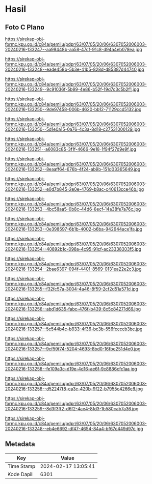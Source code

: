# Hasil

## Foto C Plano

https://sirekap-obj-formc.kpu.go.id/c84a/pemilu/pdpr/63/07/05/20/06/6307052006003-20240216-133247--aa98448b-aa58-47cf-91c8-d94a4eb078ea.jpg

https://sirekap-obj-formc.kpu.go.id/c84a/pemilu/pdpr/63/07/05/20/06/6307052006003-20240216-133248--eade458b-5b3e-41b5-828d-d85387d44740.jpg

https://sirekap-obj-formc.kpu.go.id/c84a/pemilu/pdpr/63/07/05/20/06/6307052006003-20240216-133249--9c91036f-5b99-4e86-b52f-19d7c3c5b2f1.jpg

https://sirekap-obj-formc.kpu.go.id/c84a/pemilu/pdpr/63/07/05/20/06/6307052006003-20240216-133250--9de97458-006b-4620-bb12-71129ccd5132.jpg

https://sirekap-obj-formc.kpu.go.id/c84a/pemilu/pdpr/63/07/05/20/06/6307052006003-20240216-133250--5d1e0a15-0a76-4c3a-8d18-c27531000129.jpg

https://sirekap-obj-formc.kpu.go.id/c84a/pemilu/pdpr/63/07/05/20/06/6307052006003-20240216-133251--a6083c85-3f1f-4666-9e18-1f94f27d9e9f.jpg

https://sirekap-obj-formc.kpu.go.id/c84a/pemilu/pdpr/63/07/05/20/06/6307052006003-20240216-133252--8eaaff64-676b-4f24-ab9b-151d03365649.jpg

https://sirekap-obj-formc.kpu.go.id/c84a/pemilu/pdpr/63/07/05/20/06/6307052006003-20240216-133252--e0d7b845-2e0e-4769-b8ac-c40613cce46b.jpg

https://sirekap-obj-formc.kpu.go.id/c84a/pemilu/pdpr/63/07/05/20/06/6307052006003-20240216-133253--4bc58aa5-0b8c-44d6-8ecf-14a38fe7a76c.jpg

https://sirekap-obj-formc.kpu.go.id/c84a/pemilu/pdpr/63/07/05/20/06/6307052006003-20240216-133253--0e398597-6b1b-4002-b6ba-942644ace1fa.jpg

https://sirekap-obj-formc.kpu.go.id/c84a/pemilu/pdpr/63/07/05/20/06/6307052006003-20240216-133254--40892b1c-098a-4c95-91cf-ac23338303f5.jpg

https://sirekap-obj-formc.kpu.go.id/c84a/pemilu/pdpr/63/07/05/20/06/6307052006003-20240216-133254--2bae6397-094f-4401-8569-0131ea22e2c3.jpg

https://sirekap-obj-formc.kpu.go.id/c84a/pemilu/pdpr/63/07/05/20/06/6307052006003-20240216-133255--f32fc57a-3004-4a46-8f59-2cf2d51a571d.jpg

https://sirekap-obj-formc.kpu.go.id/c84a/pemilu/pdpr/63/07/05/20/06/6307052006003-20240216-133256--abd1d635-fabc-476f-b439-8c5c84271d66.jpg

https://sirekap-obj-formc.kpu.go.id/c84a/pemilu/pdpr/63/07/05/20/06/6307052006003-20240216-133257--5c544b4c-b933-4f36-bc3b-556fccccb3bc.jpg

https://sirekap-obj-formc.kpu.go.id/c84a/pemilu/pdpr/63/07/05/20/06/6307052006003-20240216-133257--9cf59f74-5204-4693-8bd0-16fbe251d4e0.jpg

https://sirekap-obj-formc.kpu.go.id/c84a/pemilu/pdpr/63/07/05/20/06/6307052006003-20240216-133258--fe109a3c-d19e-4d16-ae6f-9c8886cfc1aa.jpg

https://sirekap-obj-formc.kpu.go.id/c84a/pemilu/pdpr/63/07/05/20/06/6307052006003-20240216-133258--d52247f8-ca3c-420b-9f22-b7955c4266e8.jpg

https://sirekap-obj-formc.kpu.go.id/c84a/pemilu/pdpr/63/07/05/20/06/6307052006003-20240216-133259--8d3f3ff2-d6f2-4ae4-8fd3-1b580cab7a36.jpg

https://sirekap-obj-formc.kpu.go.id/c84a/pemilu/pdpr/63/07/05/20/06/6307052006003-20240216-133248--eb4e6692-df47-4654-84a4-bf67c449d97c.jpg


## Metadata

| Key        | Value               |
| ---------- | ------------------- |
| Time Stamp | 2024-02-17 13:05:41 |
| Kode Dapil | 6301                |




